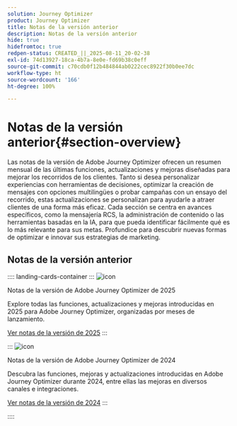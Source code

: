 ```yaml
---
solution: Journey Optimizer
product: Journey Optimizer
title: Notas de la versión anterior
description: Notas de la versión anterior
hide: true
hidefromtoc: true
redpen-status: CREATED_||_2025-08-11_20-02-38
exl-id: 74d13927-18ca-4b7a-8e0e-fd69b38c0eff
source-git-commit: c70cdb0f12b484844ab0222cec8922f30b0ee7dc
workflow-type: ht
source-wordcount: '166'
ht-degree: 100%

---
```


# Notas de la versión anterior{#section-overview}

Las notas de la versión de Adobe Journey Optimizer ofrecen un resumen mensual de las últimas funciones, actualizaciones y mejoras diseñadas para mejorar los recorridos de los clientes. Tanto si desea personalizar experiencias con herramientas de decisiones, optimizar la creación de mensajes con opciones multilingües o probar campañas con un ensayo del recorrido, estas actualizaciones se personalizan para ayudarle a atraer clientes de una forma más eficaz. Cada sección se centra en avances específicos, como la mensajería RCS, la administración de contenido o las herramientas basadas en la IA, para que pueda identificar fácilmente qué es lo más relevante para sus metas. Profundice para descubrir nuevas formas de optimizar e innovar sus estrategias de marketing.

## Notas de la versión anterior

:::: landing-cards-container
:::
![icon](https://cdn.experienceleague.adobe.com/icons/list-check.svg?lang=es)

Notas de la versión de Adobe Journey Optimizer de 2025

Explore todas las funciones, actualizaciones y mejoras introducidas en 2025 para Adobe Journey Optimizer, organizadas por meses de lanzamiento.

[Ver notas de la versión de 2025](../using/rn/release-notes-2025.md)
:::

:::
![icon](https://cdn.experienceleague.adobe.com/icons/list-check.svg?lang=es)

Notas de la versión de Adobe Journey Optimizer de 2024

Descubra las funciones, mejoras y actualizaciones introducidas en Adobe Journey Optimizer durante 2024, entre ellas las mejoras en diversos canales e integraciones.

[Ver notas de la versión de 2024](../using/rn/release-notes-2024.md)
:::

::::
